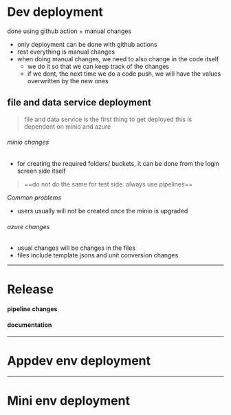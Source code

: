 # Dev deployment
 done using github action + manual changes
 - only deployment can be done with github actions
 - rest everything is manual changes
 - when doing manual changes, we need to also change in the code itself
	 - we do it so that we can keep track of the changes
	 - if we dont, the next time we do a code push, we will have the values overwritten by the new ones
## file and data service deployment

> file and data service is the first thing to get deployed
> this is dependent on minio and azure
###### minio changes
- for creating the required folders/ buckets, it can be done from the login screen side itself
> ==do not do the same for test side. always use pipelines==

*Common problems*
- users usually will not be created once the minio is upgraded
###### azure changes
- usual changes will be changes in the files
- files include template jsons and unit conversion changes
---
# Release
#### pipeline changes
#### documentation
---
# Appdev env deployment
---
# Mini env deployment